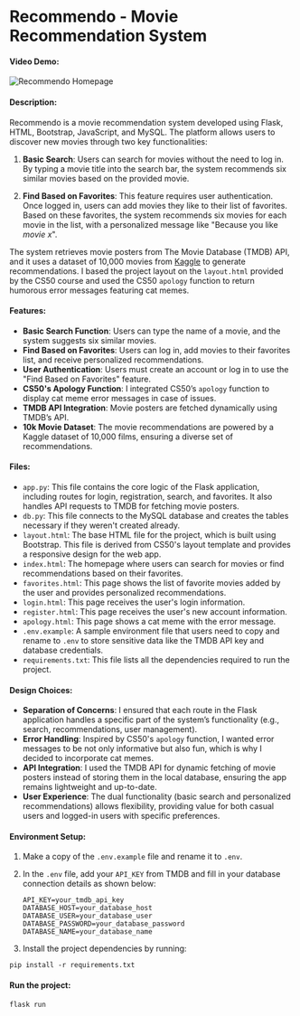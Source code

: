 # Recommendo - Movie Recommendation System
#### Video Demo:  <URL HERE>

![Recommendo Homepage](https://imgur.com/a/Xv7AAyv)

#### Description:
Recommendo is a movie recommendation system developed using Flask, HTML, Bootstrap, JavaScript, and MySQL. The platform allows users to discover new movies through two key functionalities:

1. **Basic Search**: Users can search for movies without the need to log in. By typing a movie title into the search bar, the system recommends six similar movies based on the provided movie.

2. **Find Based on Favorites**: This feature requires user authentication. Once logged in, users can add movies they like to their list of favorites. Based on these favorites, the system recommends six movies for each movie in the list, with a personalized message like "Because you like *movie x*". 

The system retrieves movie posters from The Movie Database (TMDB) API, and it uses a dataset of 10,000 movies from [Kaggle](https://www.kaggle.com/datasets/moazeldsokyx/imdb-top-10000-movies-dataset) to generate recommendations. I based the project layout on the `layout.html` provided by the CS50 course and used the CS50 `apology` function to return humorous error messages featuring cat memes.

#### Features:
- **Basic Search Function**: Users can type the name of a movie, and the system suggests six similar movies.
- **Find Based on Favorites**: Users can log in, add movies to their favorites list, and receive personalized recommendations.
- **User Authentication**: Users must create an account or log in to use the "Find Based on Favorites" feature.
- **CS50's Apology Function**: I integrated CS50’s `apology` function to display cat meme error messages in case of issues.
- **TMDB API Integration**: Movie posters are fetched dynamically using TMDB’s API.
- **10k Movie Dataset**: The movie recommendations are powered by a Kaggle dataset of 10,000 films, ensuring a diverse set of recommendations.

#### Files:
- `app.py`: This file contains the core logic of the Flask application, including routes for login, registration, 
search, and favorites. It also handles API requests to TMDB for fetching movie posters.
- `db.py`: This file connects to the MySQL database and creates the tables necessary if they weren't created already.
- `layout.html`: The base HTML file for the project, which is built using Bootstrap. This file is derived from CS50's layout template and provides a responsive design for the web app.
- `index.html`: The homepage where users can search for movies or find recommendations based on their favorites.
- `favorites.html`: This page shows the list of favorite movies added by the user and provides personalized recommendations.
- `login.html`: This page receives the user's login information.
- `register.html`: This page receives the user's new account information.
- `apology.html`: This page shows a cat meme with the error message.
- `.env.example`: A sample environment file that users need to copy and rename to `.env` to store sensitive data like the TMDB API key and database credentials.
- `requirements.txt`: This file lists all the dependencies required to run the project.


#### Design Choices:
- **Separation of Concerns**: I ensured that each route in the Flask application handles a specific part of the system’s functionality (e.g., search, recommendations, user management).
- **Error Handling**: Inspired by CS50's `apology` function, I wanted error messages to be not only informative but also fun, which is why I decided to incorporate cat memes.
- **API Integration**: I used the TMDB API for dynamic fetching of movie posters instead of storing them in the local database, ensuring the app remains lightweight and up-to-date.
- **User Experience**: The dual functionality (basic search and personalized recommendations) allows flexibility, providing value for both casual users and logged-in users with specific preferences.

#### Environment Setup:
1. Make a copy of the `.env.example` file and rename it to `.env`.
2. In the `.env` file, add your `API_KEY` from TMDB and fill in your database connection details as shown below:
    ```
    API_KEY=your_tmdb_api_key
    DATABASE_HOST=your_database_host
    DATABASE_USER=your_database_user
    DATABASE_PASSWORD=your_database_password
    DATABASE_NAME=your_database_name
    ```

3. Install the project dependencies by running:
```
pip install -r requirements.txt
```

#### Run the project:
```
flask run
```
